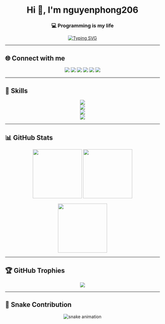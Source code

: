 <!-- Banner -->
<h1 align="center">Hi 👋, I'm nguyenphong206</h1>
<h3 align="center">💻 Programming is my life</h3>

<!-- Typing effect -->
<p align="center">
  <a href="https://github.com/DenverCoder1/readme-typing-svg">
    <img src="https://readme-typing-svg.herokuapp.com?font=Fira+Code&size=24&pause=1000&color=00F700&center=true&vCenter=true&width=500&lines=Programming+is+my+life;Welcome+to+my+GitHub+profile" alt="Typing SVG" />
  </a>
</p>

---

## 🌐 Connect with me
<p align="center">
  <a href="https://facebook.com/yourusername"><img src="https://img.shields.io/badge/Facebook-%231877F2.svg?logo=Facebook&logoColor=white" /></a>
  <a href="https://instagram.com/yourusername"><img src="https://img.shields.io/badge/Instagram-%23E4405F.svg?logo=Instagram&logoColor=white" /></a>
  <a href="https://linkedin.com/in/yourusername"><img src="https://img.shields.io/badge/LinkedIn-%230A66C2.svg?logo=linkedin&logoColor=white" /></a>
  <a href="mailto:youremail@gmail.com"><img src="https://img.shields.io/badge/Gmail-D14836?logo=gmail&logoColor=white" /></a>
  <a href="https://youtube.com/@yourusername"><img src="https://img.shields.io/badge/YouTube-%23FF0000.svg?logo=YouTube&logoColor=white" /></a>
  <a href="https://tiktok.com/@yourusername"><img src="https://img.shields.io/badge/TikTok-%23000000.svg?logo=TikTok&logoColor=white" /></a>
</p>

---

## 🚀 Skills
<p align="center">
  <!-- Programming Languages -->
  <img src="https://skillicons.dev/icons?i=c,cpp,python,java,cs,javascript,typescript,php,ruby,go,rust,kotlin,swift,scala,dart" /><br/>
  <!-- Web & Frameworks -->
  <img src="https://skillicons.dev/icons?i=html,css,bootstrap,tailwind,react,vue,angular,nodejs,express,nextjs,laravel,django,flask,spring" /><br/>
  <!-- Databases & Tools -->
  <img src="https://skillicons.dev/icons?i=mysql,postgresql,mongodb,sqlite,redis,firebase,supabase" /><br/>
  <!-- DevOps & Others -->
  <img src="https://skillicons.dev/icons?i=docker,kubernetes,git,github,gitlab,linux,windows,androidstudio,vscode,idea,figma" />
</p>

---

## 📊 GitHub Stats
<p align="center">
  <img src="https://github-readme-stats.vercel.app/api?username=nguyenphong206&show_icons=true&theme=tokyonight" height="160" />
  <img src="https://github-readme-streak-stats.herokuapp.com/?user=nguyenphong206&theme=tokyonight" height="160" />
</p>

<p align="center">
  <img src="https://github-readme-stats.vercel.app/api/top-langs/?username=nguyenphong206&layout=compact&theme=tokyonight" height="160" />
</p>

---

## 🏆 GitHub Trophies
<p align="center">
  <img src="https://github-profile-trophy.vercel.app/?username=nguyenphong206&theme=darkhub&no-frame=true&row=1&column=7" />
</p>

---

## 🐍 Snake Contribution
<p align="center">
  <img src="https://github.com/nguyenphong206/nguyenphong206/blob/output/github-contribution-grid-snake.svg" alt="snake animation" />
</p>
